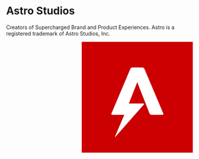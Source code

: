 

# Astro Studios

Creators of Supercharged Brand and Product Experiences. Astro is a registered trademark of Astro Studios, Inc.

<img src="pub/img/logo/square.png" width="300" height="300" style="float: right;">
